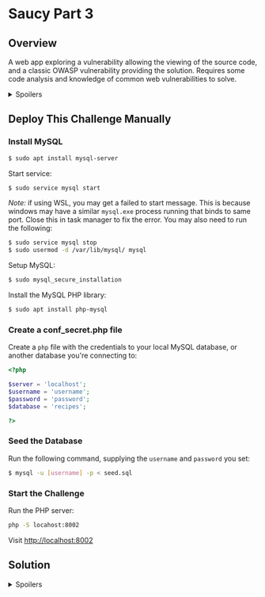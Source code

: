 # Saucy Part 3

## Overview

A web app exploring a vulnerability allowing the viewing of the source code, and a classic OWASP vulnerability providing the solution. Requires some code analysis and knowledge of common web vulnerabilities to solve.

<details>

<summary>Spoilers</summary>

PHP web app with an LFI revealing the source code and a PHP deserialisation vulnerability.

</details>

## Deploy This Challenge Manually

### Install MySQL

```bash
$ sudo apt install mysql-server
```

Start service:

```bash
$ sudo service mysql start
```

*Note:* if using WSL, you may get a failed to start message. This is because windows may have a similar `mysql.exe` process running that binds to same port. Close this in task manager to fix the error. You may also need to run the following:

```bash
$ sudo service mysql stop
$ sudo usermod -d /var/lib/mysql/ mysql
```

Setup MySQL:

```bash
$ sudo mysql_secure_installation
```

Install the MySQL PHP library:

```bash
$ sudo apt install php-mysql
```

### Create a conf_secret.php file

Create a `php` file with the credentials to your local MySQL database, or another database you're connecting to:

```php
<?php

$server = 'localhost';
$username = 'username';
$password = 'password';
$database = 'recipes';

?>
```

### Seed the Database

Run the following command, supplying the `username` and `password` you set:

```bash
$ mysql -u [username] -p < seed.sql
```

### Start the Challenge

Run the PHP server:

```bash
php -S locahost:8002
```

Visit [http://localhost:8002](http://localhost:8002)

## Solution

<details>

<summary>Spoilers</summary>

### Overview

PHP web app with an LFI revealing the source code and a PHP deserialisation vulnerability.

</details>